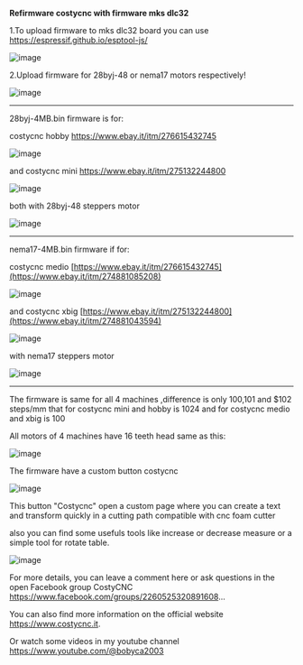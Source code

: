 **Refirmware costycnc with firmware mks dlc32**

1.To upload firmware to mks dlc32 board you can use https://espressif.github.io/esptool-js/

![image](https://github.com/user-attachments/assets/2e341f5f-2b04-482d-8212-6cd64c96645c)

2.Upload firmware for 28byj-48 or nema17 motors respectively!

![image](https://github.com/user-attachments/assets/7c5849ed-0ba5-4a1f-bec9-5907ba3ec62c)


-------------------------------------------------------------------------------------

28byj-4MB.bin firmware is for:
 
costycnc hobby https://www.ebay.it/itm/276615432745  

![image](https://github.com/user-attachments/assets/b341d39d-2b76-4944-bf3c-1c4b31c25afe)

and costycnc mini https://www.ebay.it/itm/275132244800 

![image](https://github.com/user-attachments/assets/a28b5a50-9a75-4f38-983e-c7055d7b4cea)

both with 28byj-48 steppers motor 

![image](https://github.com/user-attachments/assets/c9190016-fa6e-44fa-906f-088bd7c65d54)

------------------------------------------------------------------------------------------------
 
nema17-4MB.bin firmware if for:

costycnc medio [https://www.ebay.it/itm/276615432745](https://www.ebay.it/itm/274881085208) 

![image](https://github.com/user-attachments/assets/6c5f2d2e-72bb-4171-a667-04f444b50714)

and costycnc xbig [https://www.ebay.it/itm/275132244800](https://www.ebay.it/itm/274881043594)

![image](https://github.com/user-attachments/assets/4d1c5900-1580-41ac-9253-30b772576bb4)

with nema17 steppers motor

![image](https://github.com/user-attachments/assets/3bdaaa8a-f745-44bd-9265-cf2f591602be)

-------------------------------------------------------------------------------

The firmware is same for all 4 machines ,difference is only $100,$101 and $102 steps/mm that for costycnc mini and hobby is 1024 and for
costycnc medio and xbig is 100 

All motors of 4 machines have 16 teeth head same as this:

![image](https://github.com/user-attachments/assets/967aca78-469b-4e21-9c8b-d2f761daaaca)

The firmware have a custom button costycnc

![image](https://github.com/user-attachments/assets/525a38bc-b2cd-4fb6-bfde-cd4a7a59090f)


This button "Costycnc" open a custom page where you can create a text and transform quickly in a cutting path compatible with cnc foam cutter

also you can find some usefuls tools like increase or decrease measure or a simple tool for rotate table.

![image](https://github.com/user-attachments/assets/56e9e3e0-a4ea-432c-8c5b-05eb4573aaba)



For more details, you can leave a comment here or ask questions in the open Facebook group CostyCNC https://www.facebook.com/groups/2260525320891608... 

You can also find more information on the official website https://www.costycnc.it.

Or watch some videos in my youtube channel https://www.youtube.com/@bobyca2003


